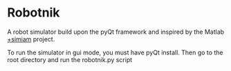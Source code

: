 Robotnik
========

A robot simulator build upon the pyQt framework and inspired 
by the Matlab [+simiam](https://github.com/jdelacroix/simiam)
project.

To run the simulator in gui mode, you must have pyQt install. 
Then go to the root directory and run the robotnik.py script
